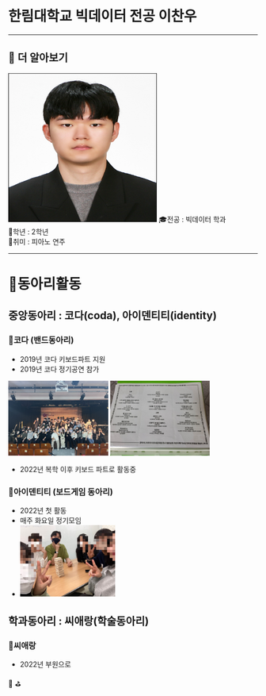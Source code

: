 # 한림대학교 빅데이터 전공 이찬우
---
## 🔎 더 알아보기
<img src= 이찬우.jpg height=300, width=300>
🎓전공 : 빅데이터 학과<br>
📕학년 : 2학년<br>
🎵취미 : 피아노 연주   

----
# 📌동아리활동

## 중앙동아리 : 코다(coda), 아이덴티티(identity)

### 🎹코다 (밴드동아리)
* 2019년 코다 키보드파트 지원
* 2019년 코다 정기공연 참가

<img src=KakaoTalk_20220525_220513230.jpg width="40%">  <img src=coda1.jpg width="40%">

* 2022년 복학 이후 키보드 파트로 활동중

### 🎲아이덴티티 (보드게임 동아리)
* 2022년 첫 활동
* 매주 화요일 정기모임
* <img src=identity_activity.jpg width="40%">

## 학과동아리 : 씨애랑(학술동아리)

### 📝씨애랑
* 2022년 부원으로 


📢
⛳
